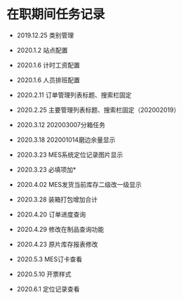# 在职期间任务记录
- 2019.12.25    类别管理 

- 2020.1.2      站点配置 

- 2020.1.6      计时工资配置
- 2020.1.6      人员排班配置

- 2020.2.11     订单管理列表标题、搜索栏固定 

- 2020.2.25     主要管理列表标题、搜索栏固定（202002019）

- 2020.3.12     202003007分箱任务

- 2020.3.18     202001014磨边余量显示

- 2020.3.23     MES系统定位记录图片显示

- 2020.3.23     必填项加*

- 2020.4.02     MES发货当前库存二级改一级显示

- 2020.3.28     装箱打包增加合计

- 2020.4.20     订单进度查询

- 2020.4.29     修改在制品查询功能

- 2020.4.23     原片库存报表修改

- 2020.5.3      MES订卡查看

- 2020.5.10     开票样式

- 2020.6.1     定位记录查看